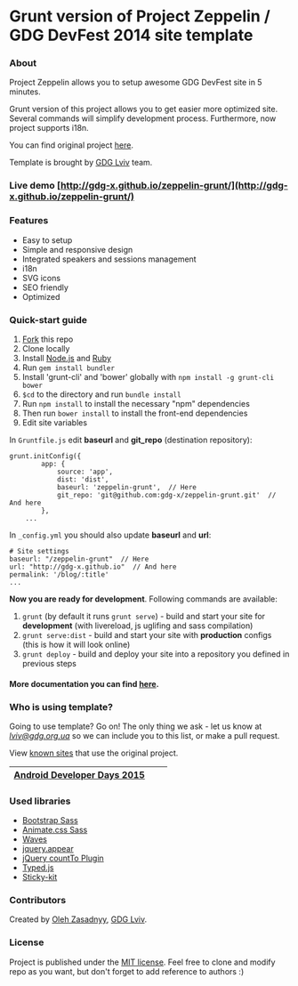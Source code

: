 Grunt version of Project Zeppelin / GDG DevFest 2014 site template
=============

### About 
Project Zeppelin allows you to setup awesome GDG DevFest site in 5 minutes. 

Grunt version of this project allows you to get easier more optimized site. Several commands will simplify development process. Furthermore, now project supports i18n.

You can find original project [here](https://github.com/gdg-x/zeppelin).

Template is brought by [GDG Lviv](http://lviv.gdg.org.ua/) team.

### Live demo [http://gdg-x.github.io/zeppelin-grunt/](http://gdg-x.github.io/zeppelin-grunt/)

### Features
* Easy to setup
* Simple and responsive design
* Integrated speakers and sessions management
* i18n
* SVG icons
* SEO friendly
* Optimized

### Quick-start guide
1.  [Fork](https://github.com/gdg-x/zeppelin-grunt/fork) this repo
2.  Clone locally
3.  Install [Node.js](www.nodejs.org) and [Ruby](https://www.ruby-lang.org/)
4.  Run `gem install bundler`
5.  Install 'grunt-cli' and 'bower' globally with `npm install -g grunt-cli bower`
6.  `$cd` to the directory and run `bundle install`
7.  Run `npm install` to install the necessary "npm" dependencies
8.  Then run `bower install` to install the front-end dependencies
9.  Edit site variables


In `Gruntfile.js` edit **baseurl** and **git_repo** (destination repository):
```
grunt.initConfig({
        app: {
            source: 'app',
            dist: 'dist',
            baseurl: 'zeppelin-grunt',  // Here
            git_repo: 'git@github.com:gdg-x/zeppelin-grunt.git'  // And here
        },
    ...
```

In `_config.yml` you should also update **baseurl** and **url**:
```
# Site settings
baseurl: "/zeppelin-grunt"  // Here
url: "http://gdg-x.github.io"  // And here
permalink: '/blog/:title'
...
```

**Now you are ready for development**. Following commands are available:

1.  `grunt` (by default it runs `grunt serve`) - build and start your site for **development** (with livereload, js uglifing and sass compilation) 
2.  `grunt serve:dist` - build and start your site with **production** configs (this is how it will look online)
3.  `grunt deploy` - build and deploy your site into a repository you defined in previous steps

#### More documentation you can find [here](https://github.com/gdg-x/zeppelin-grunt/wiki).

### Who is using template?
Going to use template? Go on! The only thing we ask - let us know at [*lviv@gdg.org.ua*](mailto:lviv@gdg.org.ua) so we can include you to this list, or make a pull request.

View [known sites](https://github.com/gdg-x/zeppelin#who-is-using-template) that use the original project.

| [Android Developer Days 2015](http://www.androiddeveloperday.com/2015/) |  |  |
|-----------------------------|-----------------------------|-----------------------------|
### Used libraries
* [Bootstrap Sass](https://github.com/twbs/bootstrap-sass)
* [Animate.css Sass](https://github.com/tgdev/animate-sass)
* [Waves](https://github.com/publicis-indonesia/Waves)
* [jquery.appear](https://github.com/bas2k/jquery.appear)
* [jQuery countTo Plugin](https://github.com/mhuggins/jquery-countTo)
* [Typed.js](https://github.com/mattboldt/typed.js)
* [Sticky-kit](https://github.com/leafo/sticky-kit)

### Contributors
Created by [Oleh Zasadnyy](https://github.com/ozasadnyy), [GDG Lviv](https://plus.google.com/102444623953913144164).

### License
Project is published under the [MIT license](https://github.com/ozasadnyy/zeppelin-grunt/blob/master/LICENSE). Feel free to clone and modify repo as you want, but don't forget to add reference to authors :)
